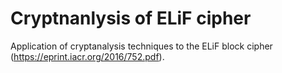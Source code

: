 # Cryptnanlysis of ELiF cipher
Application of cryptanalysis techniques to the ELiF block cipher (https://eprint.iacr.org/2016/752.pdf).
